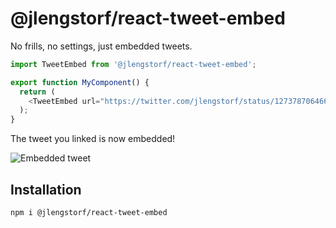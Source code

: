 # @jlengstorf/react-tweet-embed

No frills, no settings, just embedded tweets.

```js
import TweetEmbed from '@jlengstorf/react-tweet-embed';

export function MyComponent() {
  return (
    <TweetEmbed url="https://twitter.com/jlengstorf/status/1273787064668917760" />
  );
}
```

The tweet you linked is now embedded!

![Embedded tweet](https://res.cloudinary.com/jlengstorf/image/upload/q_auto,f_auto/v1593455969/oss/react-tweet-embed/embedded-tweet.png)

## Installation

```bash
npm i @jlengstorf/react-tweet-embed
```
